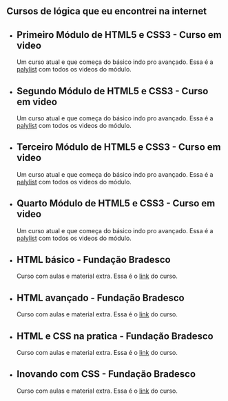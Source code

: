 ## Cursos de lógica que eu encontrei na internet
<ul>
  
<li>
<h2>
Primeiro Módulo de HTML5 e CSS3 - Curso em video 
</h2>
Um curso atual e que começa do básico indo pro avançado. Essa é a <a href="https://www.youtube.com/playlist?list=PLHz_AreHm4dkZ9-atkcmcBaMZdmLHft8n">palylist</a> com todos os videos do módulo.
</li>

<li>
<h2>
Segundo Módulo de HTML5 e CSS3 - Curso em video 
</h2>
Um curso atual e que começa do básico indo pro avançado. Essa é a <a href="https://www.youtube.com/playlist?list=PLHz_AreHm4dlUpEXkY1AyVLQGcpSgVF8s">palylist</a> com todos os videos do módulo.
</li>
  
<li>
<h2>
Terceiro Módulo de HTML5 e CSS3 - Curso em video 
</h2>
Um curso atual e que começa do básico indo pro avançado. Essa é a <a href="https://www.youtube.com/playlist?list=PLHz_AreHm4dlUpEXkY1AyVLQGcpSgVF8s">palylist</a> com todos os videos do módulo.
</li>
  
<li>
<h2>
Quarto Módulo de HTML5 e CSS3 - Curso em video 
</h2>
Um curso atual e que começa do básico indo pro avançado. Essa é a <a href="https://www.youtube.com/playlist?list=PLHz_AreHm4dkcVCk2Bn_fdVQ81Fkrh6WT">palylist</a> com todos os videos do módulo.
</li>
  
<li>
<h2>
HTML básico - Fundação Bradesco 
</h2>
Curso com aulas e material extra. Essa é o <a href="https://www.ev.org.br/cursos/html-basico">link</a> do curso.
</li>
  
<li>
<h2>
HTML avançado - Fundação Bradesco 
</h2>
Curso com aulas e material extra. Essa é o <a href="https://www.ev.org.br/cursos/html-avancado">link</a> do curso.
</li>
  
<li>
<h2>
HTML e CSS na pratica - Fundação Bradesco 
</h2>
Curso com aulas e material extra. Essa é o <a href="https://www.ev.org.br/cursos/html-e-css-na-pratica">link</a> do curso.
</li>
  
<li>
<h2>
Inovando com CSS - Fundação Bradesco 
</h2>
Curso com aulas e material extra. Essa é o <a href="https://www.ev.org.br/cursos/inovando-com-css">link</a> do curso.
</li>

</ul>

